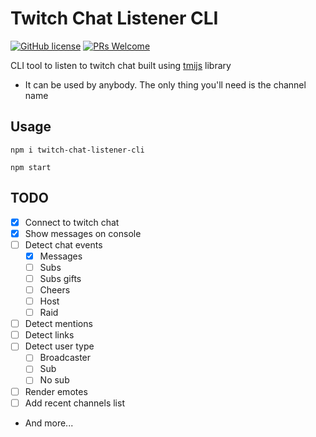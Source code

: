 # Twitch Chat Listener CLI

[![GitHub license](https://img.shields.io/github/license/GabrielCrackPro/twitch-chat-listener?style=for-the-badge)](https://github.com/GabrielCrackPro/twitch-listener-cli/master/LICENSE)
[![PRs Welcome](https://img.shields.io/badge/PRs-welcome-brightgreen.svg?style=for-the-badge)](https://github.com/GabrielCrackPro/twitch-chat-listener-cli/pulls)

CLI tool to listen to twitch chat built using <a href="http://tmijs.com">tmijs</a> library

- It can be used by anybody. The only thing you'll need is the channel name

## Usage

```
npm i twitch-chat-listener-cli
```

```
npm start
```

## TODO

- [x] Connect to twitch chat
- [x] Show messages on console
- [ ] Detect chat events
  - [x] Messages
  - [ ] Subs
  - [ ] Subs gifts
  - [ ] Cheers
  - [ ] Host
  - [ ] Raid
- [ ] Detect mentions
- [ ] Detect links
- [ ] Detect user type
  - [ ] Broadcaster
  - [ ] Sub
  - [ ] No sub
- [ ] Render emotes
- [ ] Add recent channels list
- And more...

